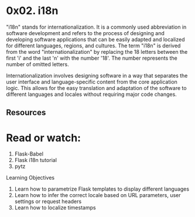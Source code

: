 # 0x02. i18n

"i18n" stands for internationalization. It is a commonly used abbreviation in software development and refers to the process of designing and developing software applications that can be easily adapted and localized for different languages, regions, and cultures. The term "i18n" is derived from the word "internationalization" by replacing the 18 letters between the first 'i' and the last 'n' with the number '18'. The number represents the number of omitted letters.

Internationalization involves designing software in a way that separates the user interface and language-specific content from the core application logic. This allows for the easy translation and adaptation of the software to different languages and locales without requiring major code changes.

## Resources

# Read or watch:

1. Flask-Babel
2. Flask i18n tutorial
3. pytz

Learning Objectives

1. Learn how to parametrize Flask templates to display different languages
2. Learn how to infer the correct locale based on URL parameters, user settings or request headers
3. Learn how to localize timestamps
